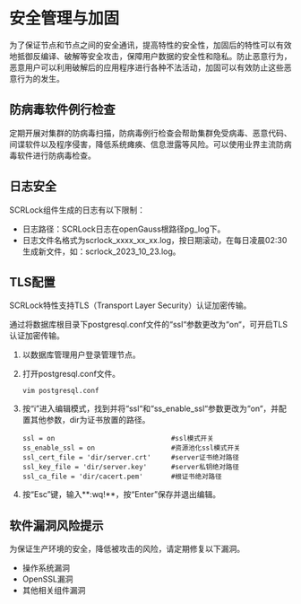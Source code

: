 # 安全管理与加固<a name="ZH-CN_TOPIC_0000001721732857"></a>

为了保证节点和节点之间的安全通讯，提高特性的安全性，加固后的特性可以有效地抵御反编译、破解等安全攻击，保障用户数据的安全性和隐私。防止恶意行为，恶意用户可以利用破解后的应用程序进行各种不法活动，加固可以有效防止这些恶意行为的发生。

## 防病毒软件例行检查<a name="section18421130132517"></a>

定期开展对集群的防病毒扫描，防病毒例行检查会帮助集群免受病毒、恶意代码、间谍软件以及程序侵害，降低系统瘫痪、信息泄露等风险。可以使用业界主流防病毒软件进行防病毒检查。

## 日志安全<a name="section967913479162"></a>

SCRLock组件生成的日志有以下限制：

-   日志路径：SCRLock日志在openGauss根路径pg\_log下。
-   日志文件名格式为scrlock\_xxxx\_xx\_xx.log，按日期滚动，在每日凌晨02:30生成新文件，如：scrlock\_2023\_10\_23.log。

## TLS配置<a name="section139001517169"></a>

SCRLock特性支持TLS（Transport Layer Security）认证加密传输。

通过将数据库根目录下postgresql.conf文件的“ssl“参数更改为“on“，可开启TLS认证加密传输。

1.  以数据库管理用户登录管理节点。
2.  打开postgresql.conf文件。

    ```
    vim postgresql.conf
    ```

3.  按“i”进入编辑模式，找到并将“ssl“和“ss\_enable\_ssl“参数更改为“on“，并配置其他参数，dir为证书放置的路径。

    ```
    ssl = on                             #ssl模式开关
    ss_enable_ssl = on                   #资源池化ssl模式开关
    ssl_cert_file = 'dir/server.crt'     #server证书绝对路径
    ssl_key_file = 'dir/server.key'      #server私钥绝对路径
    ssl_ca_file = 'dir/cacert.pem'       #根证书绝对路径
    ```

4.  按“Esc”键，输入**:wq!**，按“Enter”保存并退出编辑。

## 软件漏洞风险提示<a name="section6274628161815"></a>

为保证生产环境的安全，降低被攻击的风险，请定期修复以下漏洞。

-   操作系统漏洞
-   OpenSSL漏洞
-   其他相关组件漏洞

